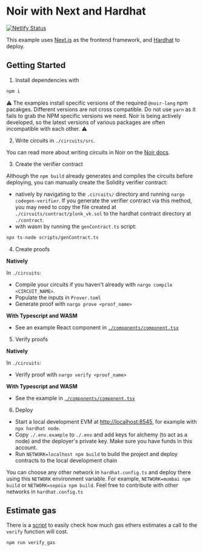 # Noir with Next and Hardhat

[![Netlify Status](https://api.netlify.com/api/v1/badges/e4bd1ebc-6be1-4ed2-8be8-18f70382ae22/deploy-status)](https://app.netlify.com/sites/spiffy-lollipop-5d763a/deploys)

This example uses [Next.js](https://nextjs.org/) as the frontend framework, and
[Hardhat](https://hardhat.org/) to deploy.

## Getting Started

1. Install dependencies with

```bash
npm i
```

⚠️ The examples install specific versions of the required `@noir-lang` npm pacakges. Different
versions are not cross compatible. Do not use `yarn` as it fails to grab the NPM specific versions
we need. Noir is being actively developed, so the latest versions of various packages are often
incompatible with each other. ⚠️

2. Write circuits in `./circuits/src`.

You can read more about writing circuits in Noir on the [Noir docs](https://noir-lang.org/).

3. Create the verifier contract

Although the `npm build` already generates and compiles the circuits before deploying, you can
manually create the Solidity verifier contract:

- natively by navigating to the `.circuits/` directory and running `nargo codegen-verifier`. If you
  generate the verifier contract via this method, you may need to copy the file created at
  `./circuits/contract/plonk_vk.sol` to the hardhat contract directory at `./contract`.
- with wasm by running the `genContract.ts` script:

```bash
npx ts-node scripts/genContract.ts
```

4. Create proofs

**Natively**

In `./circuits`:

- Compile your circuits if you haven't already with `nargo compile <CIRCUIT_NAME>`.
- Populate the inputs in `Prover.toml`
- Generate proof with `nargo prove <proof_name>`

**With Typescript and WASM**

- See an example React component in [`./components/component.tsx`](./components/component.tsx)

5. Verify proofs

**Natively**

In `./circuits`:

- Verify proof with `nargo verify <proof_name>`

**With Typescript and WASM**

- See the example in [`./components/component.tsx`](./components/component.tsx)

6. Deploy

- Start a local development EVM at <http://localhost:8545>, for example with `npx hardhat node`.
- Copy `./.env.example` to `./.env` and add keys for alchemy (to act as a node) and the deployer's
  private key. Make sure you have funds in this account.
- Run `NETWORK=localhost npm build` to build the project and deploy contracts to the local
  development chain

You can choose any other network in `hardhat.config.ts` and deploy there using this `NETWORK`
environment variable. For example, `NETWORK=mumbai npm build` or `NETWORK=sepoia npm build`. Feel
free to contribute with other networks in `hardhat.config.ts`

## Estimate gas

There is a [script](./scripts/verificationGas.ts) to easily check how much gas ethers estimates a
call to the `verify` function will cost.

```sh
npm run verify_gas
```
